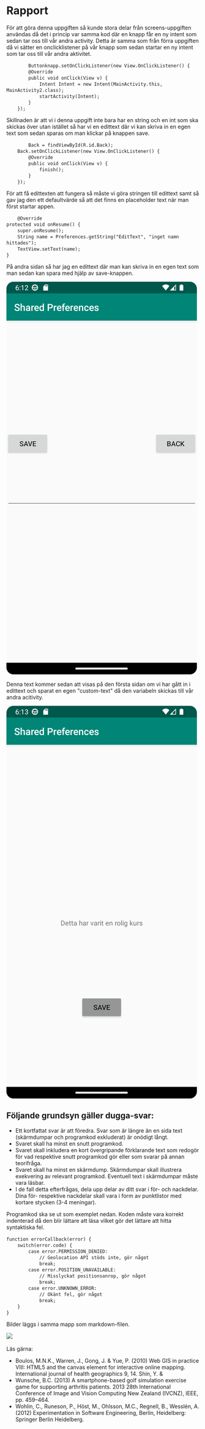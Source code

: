 
# Rapport

För att göra denna uppgiften så kunde stora delar från screens-uppgiften användas då det i princip var samma kod där en knapp får en 
ny intent som sedan tar oss till vår andra activity. Detta är samma som från förra uppgiften då vi sätter en onclicklistener på 
vår knapp som sedan startar en ny intent som tar oss till vår andra aktivitet.

            Buttonknapp.setOnClickListener(new View.OnClickListener() {
            @Override
            public void onClick(View v) {
                Intent Intent = new Intent(MainActivity.this, MainActivity2.class);
                startActivity(Intent);
            }
        });

Skillnaden är att vi i denna uppgift inte bara har en string och en int som ska skickas över utan istället så har vi en edittext
där vi kan skriva in en egen text som sedan sparas om man klickar på knappen save.

            Back = findViewById(R.id.Back);
        Back.setOnClickListener(new View.OnClickListener() {
            @Override
            public void onClick(View v) {
                finish();
            }
        });

För att få edittexten att fungera så måste vi göra stringen till edittext samt så gav jag den ett defaultvärde så att det finns en
placeholder text när man först startar appen.

        @Override
    protected void onResume() {
        super.onResume();
        String name = Preferences.getString("EditText", "inget namn hittades");
        TextView.setText(name);
    }

På andra sidan så har jag en edittext där man kan skriva in en egen text som man sedan kan spara med hjälp av save-knappen.

![img.png](img.png)

Denna text kommer sedan att visas på den första sidan om vi har gått in i edittext och sparat en egen "custom-text" då den 
variabeln skickas till vår andra acitivity.

![img_1.png](img_1.png)



## Följande grundsyn gäller dugga-svar:

- Ett kortfattat svar är att föredra. Svar som är längre än en sida text (skärmdumpar och programkod exkluderat) är onödigt långt.
- Svaret skall ha minst en snutt programkod.
- Svaret skall inkludera en kort övergripande förklarande text som redogör för vad respektive snutt programkod gör eller som svarar på annan teorifråga.
- Svaret skall ha minst en skärmdump. Skärmdumpar skall illustrera exekvering av relevant programkod. Eventuell text i skärmdumpar måste vara läsbar.
- I de fall detta efterfrågas, dela upp delar av ditt svar i för- och nackdelar. Dina för- respektive nackdelar skall vara i form av punktlistor med kortare stycken (3-4 meningar).

Programkod ska se ut som exemplet nedan. Koden måste vara korrekt indenterad då den blir lättare att läsa vilket gör det lättare att hitta syntaktiska fel.

```
function errorCallback(error) {
    switch(error.code) {
        case error.PERMISSION_DENIED:
            // Geolocation API stöds inte, gör något
            break;
        case error.POSITION_UNAVAILABLE:
            // Misslyckat positionsanrop, gör något
            break;
        case error.UNKNOWN_ERROR:
            // Okänt fel, gör något
            break;
    }
}
```

Bilder läggs i samma mapp som markdown-filen.

![](android.png)

Läs gärna:

- Boulos, M.N.K., Warren, J., Gong, J. & Yue, P. (2010) Web GIS in practice VIII: HTML5 and the canvas element for interactive online mapping. International journal of health geographics 9, 14. Shin, Y. &
- Wunsche, B.C. (2013) A smartphone-based golf simulation exercise game for supporting arthritis patients. 2013 28th International Conference of Image and Vision Computing New Zealand (IVCNZ), IEEE, pp. 459–464.
- Wohlin, C., Runeson, P., Höst, M., Ohlsson, M.C., Regnell, B., Wesslén, A. (2012) Experimentation in Software Engineering, Berlin, Heidelberg: Springer Berlin Heidelberg.
